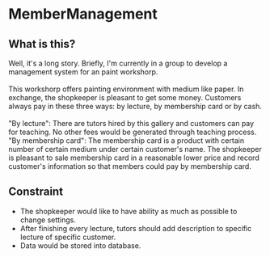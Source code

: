 # MemberManagement
## What is this?
Well, it's a long story. Briefly, I'm currently in a group to develop a management system for an paint workshorp. <br><br>
This workshorp offers painting environment with medium like paper. In exchange, the shopkeeper is pleasant to get some money. 
Customers always pay in these three ways: by lecture, by membership card or by cash.<br><br>
"By lecture": There are tutors hired by this gallery and customers can pay for teaching.
No other fees would be generated through teaching process.<br>
"By membership card": The membership card is a product with certain number of certain medium under certain customer's name. 
The shopkeeper is pleasant to sale membership card in a reasonable lower price and record customer's information so that members could pay by membership card.
## Constraint
* The shopkeeper would like to have ability as much as possible to change settings.
* After finishing every lecture, tutors should add description to specific lecture of specific customer.
* Data would be stored into database.
